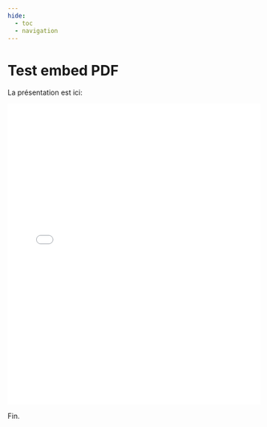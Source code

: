 ```yaml
---
hide:
  - toc
  - navigation
---
```


# Test embed PDF

La présentation est ici:


<embed src="QWU - Valley.pdf" type="application/pdf" width="100%" height="600px" />


Fin.
